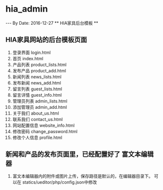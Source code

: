 # hia_admin
--- By Date: 2016-12-27
** HIA家具后台模板 **

## HIA家具网站的后台模板页面

1. 登录界面 login.html
1. 首页 index.html
1. 产品列表 product_lists.html
1. 发布产品 product_add.html
1. 新闻列表 news_lists.html
1. 发布新闻 news_add.html
1. 留言列表 guest_lists.html
1. 留言详情 guest_info.html
1. 管理员列表 admin_lists.html
1. 添加管理员 admin_add.html
1. 关于我们 about_us.html
1. 联系我们 contact_us.html
1. 网站配置信息 website_info.html
1. 修改密码 change_password.html
1. 修改个人信息 profile.html


## 新闻和产品的发布页面里，已经配置好了 富文本编辑器 
1. 富文本编辑器内的附件或图片上传，保存路径是默认的，在编辑器目录下。 可以在 statics/ueditor/php/config.json中修改




